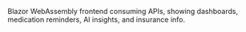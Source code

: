 Blazor WebAssembly frontend consuming APIs, showing dashboards, medication reminders, AI insights, and insurance info.
